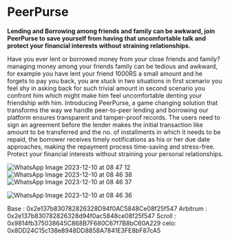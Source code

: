 <h1>PeerPurse</h1>


<b>Lending and Borrowing among friends and family can be awkward, join PeerPurse to save yourself from having that uncomfortable talk and protect your financial interests without straining relationships. </b>


<p>Have you ever lent or borrowed money from your close friends and family? managing money among your friends family can be tedious and awkward, for example you have lent your friend 1000RS a small amount and he forgets to pay you back, you are stuck in two situations in first scenario you feel shy in asking back for such trivial amount in second scenario you confront him which might make him feel uncomfortable denting your friendship with him. Introducing PeerPurse, a game changing solution that transforms the way we handle peer-to-peer lending and borrowing our platform ensures transparent and tamper-proof records. The users need to sign an agreement before the lender makes the initial transaction like amount to be transferred and the no. of installments in which it needs to be repaid, the borrower receives timely notifications as his or her due date approaches, making the repayment process time-saving and stress-free. Protect your financial interests without straining your personal relationships.</p>



![WhatsApp Image 2023-12-10 at 08 47 12](https://github.com/YashKamboj/PeerPurse/assets/75125203/824d61cc-d121-47de-9d0b-aba3119e3e03)
![WhatsApp Image 2023-12-10 at 08 46 38](https://github.com/YashKamboj/PeerPurse/assets/75125203/75ba44d7-d8ec-4684-8c65-42b1e0ee642d)
![WhatsApp Image 2023-12-10 at 08 46 37](https://github.com/YashKamboj/PeerPurse/assets/75125203/9d27e8f5-786e-4ad3-a39e-65f3ffc6354a)

![WhatsApp Image 2023-12-10 at 08 46 36](https://github.com/YashKamboj/PeerPurse/assets/75125203/abc1956a-e69b-4aa3-828f-cdc332f8fd5e)

Base : 0x2e137b830782826328D94f0AC5848Ce08f25f547
Arbitrum : 0x2e137b830782826328d94f0ac5848ce08f25f547
Scroll : 0x9814fb375038645C868B7F680C67f7B8bC60A229
celo: 0x8DD24C15c138e8948DD8858A7841E3FE8bF87cA5
